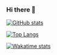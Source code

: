 ### Hi there 👋

[![GitHub stats](https://github-readme-stats.vercel.app/api?username=USA-kay&count_private=true)](https://github.com/USA-Kay)

[![Top Langs](https://github-readme-stats.vercel.app/api/top-langs/?username=hanieas&count_private=true)](https://github.com/USA-Kay)

[![Wakatime stats](https://github-readme-stats.vercel.app/api/wakatime?username=Conradkay)](https://github.com/USA-Kay)
<!--
**USA-Kay/USA-Kay** is a ✨ _special_ ✨ repository because its `README.md` (this file) appears on your GitHub profile.

Here are some ideas to get you started:

- 🔭 I’m currently working on ...
- 🌱 I’m currently learning ...
- 👯 I’m looking to collaborate on ...
- 🤔 I’m looking for help with ...
- 💬 Ask me about ...
- 📫 How to reach me: ...
- 😄 Pronouns: ...
- ⚡ Fun fact: ...
-->
